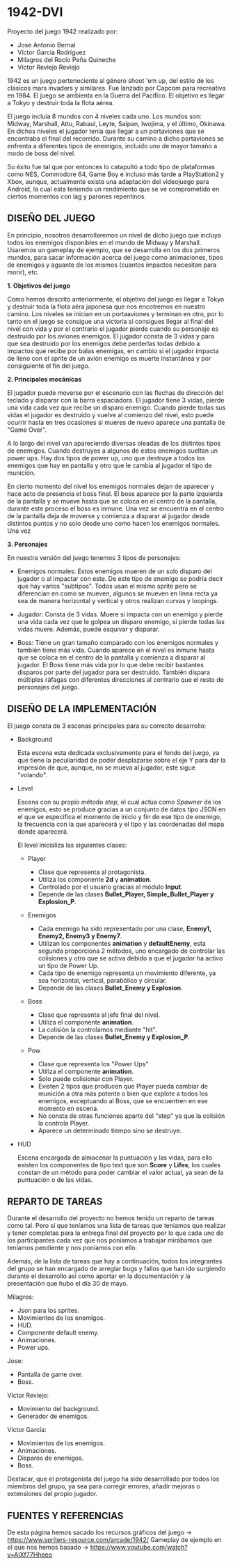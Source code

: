 # 1942-DVI

Proyecto del juego 1942 realizado por:

- Jose Antonio Bernal
- Víctor García Rodríguez
- Milagros del Rocío Peña Quineche
- Víctor Reviejo Reviejo
  
1942 es un juego perteneciente al género shoot 'em up, del estilo de los clásicos mars invaders y similares. Fue lanzado por Capcom para 
recreativa en 1984. El juego se ambienta en la Guerra del Pacífico. El objetivo es llegar a Tokyo y destruir toda la flota aérea.

El juego incluía 8 mundos con 4 niveles cada uno. Los mundos son: Midway, Marshall, Attu, Rabaul, Leyte, Saipan, Iwojima, y el último, 
Okinawa. En dichos niveles el jugador tenía que llegar a un portaviones que se encontraba el final del recorrido. Durante su camino a dicho
portaviones se enfrenta a diferentes tipos de enemigos, incluido uno de mayor tamaño a modo de boss del nivel.

Su éxito fue tal que por entonces lo catapultó a todo tipo de plataformas como NES, Commodore 64, Game Boy e incluso más tarde a 
PlayStation2 y Xbox, aunque, actualmente existe una adaptación del videojuego para Android, la cual esta teniendo un rendimiento que se ve 
comprometido en ciertos momentos con lag y parones repentinos.

## DISEÑO DEL JUEGO

En principio, nosotros desarrollaremos un nivel de dicho juego que incluya todos los enemigos disponibles en el mundo de Midway y 
Marshall. Usaremos un gameplay de ejemplo, que se desarrolla en los dos primeros mundos, para sacar información acerca del juego como
animaciones, tipos de enemigos y aguante de los mismos (cuantos impactos necesitan para morir), etc.

**1.  Objetivos del juego**

   Como hemos descrito anteriormente, el objetivo del juego es llegar a Tokyo y destruir toda la flota aéra japonesa que nos encotremos en nuestro camino. Los niveles se inician en un portaaviones y terminan en otro, por lo tanto en el juego se consigue una victoria si 
consigues llegar al final del nivel con vida y por el contrario el jugador pierde cuando su personaje es destruido por los aviones
enemigos. El jugador consta de 3 vidas y para que sea destruido por los enemigos debe perderlas todas debido a impactos que recibe 
por balas enemigas, en cambio si el jugador impacta de lleno con el sprite de un avión enemigo es muerte instantánea y por consiguiente
el fin del juego.

**2.  Principales mecánicas**

   El jugador puede moverse por el escenario con las flechas de dirección del teclado y disparar con la barra espaciadora. El jugador tiene 3 vidas, pierde una vida cada vez que recibe un disparo enemigo. Cuando pierde todas sus vidas el jugador es destruido y vuelve al
comienzo del nivel, esto puede ocurrir hasta en tres ocasiones si mueres de nuevo aparece una pantalla de "Game Over".

   A lo largo del nivel van apareciendo diversas oleadas de los distintos tipos de enemigos. Cuando destruyes a algunos de estos enemigos sueltan un power ups. Hay dos tipos de power up, uno que destruye a todos los enemigos que hay en pantalla y otro que le cambia al jugador el tipo de munición.

   En cierto momento del nivel los enemigos normales dejan de aparecer y hace acto de presencia el boss final. El boss aparece por la parte izquierda de la pantalla y se mueve hasta que se coloca en el centro de la pantalla, durante este proceso el boss es inmune. Una vez se encuentra en el centro de la pantalla deja de moverse y comienza a disparar al jugador desde distintos puntos y no solo desde uno
como hacen los enemigos normales. Una vez 

**3.  Personajes**

   En nuestra versión del juego tenemos 3 tipos de personajes:

  * Enemigos normales: Estos enemigos mueren de un solo disparo del jugador o al impactar con este. De este tipo de enemigo se podría
  decir que hay varios "subtipos". Todos usan el mismo sprite pero se diferencian en como se mueven, algunos se mueven en línea recta
  ya sea de manera horizontal y vertical y otros realizan curvas y loopings.
  
  * Jugador: Consta de 3 vidas. Muere si impacta con un enemigo y pierde una vida cada vez que le golpea un disparo enemigo, si pierde
  todas las vidas muere. Además, puede esquivar y disparar.
  
  * Boss: Tiene un gran tamaño comparado con los enemigos normales y también tiene más vida. Cuando aparece en el nivel es inmune
  hasta que se coloca en el centro de la pantalla y comienza a disparar al jugador. El Boss tiene más vida por lo que debe recibir
  bastantes disparos por parte del jugador para ser destruido. También dispara múltiples ráfagas con diferentes direcciones al contrario
  que el resto de personajes del juego.

## DISEÑO DE LA IMPLEMENTACIÓN

El juego consta de 3 escenas principales para su correcto desarrollo:
* Background

  Esta escena esta dedicada exclusivamente para el fondo del juego, ya que tiene la peculiaridad de poder desplazarse sobre el eje Y     para dar la impresión de que, aunque, no se mueva al jugador, este sigue "volando".
  
* Level

  Escena con su propio método *step*, el cual actúa como *Spawner* de los enemigos, esto se produce gracias a un conjunto de datos tipo  JSON en el que se especifica el momento de inicio y fin de ese tipo de enemigo, la frecuencia con la que aparecerá y el tipo y las coordenadas del mapa donde aparecerá. 
  
  El level inicializa las siguientes clases:
  
    * Player
        * Clase que representa al protagonista.
        * Utiliza los componente **2d** y **animation**.
        * Controlado por el usuario gracias al módulo **Input**.
        * Depende de las clases **Bullet_Player, Simple_Bullet_Player y Explosion_P**.
    
    * Enemigos
        * Cada enemigo ha sido representado por una clase, **Enemy1, Enemy2, Enemy3 y Enemy7**.
        * Utilizan los componentes **animation** y **defaultEnemy**, esta segunda proporciona 2 métodos, uno encargado de controlar las colisiones y otro que se activa debido a que el jugador ha activo un tipo de Power Up.
        * Cada tipo de enemigo representa un movimiento diferente, ya sea horizontal, vertical, parabólico y circular.
        * Depende de las clases **Bullet_Enemy y Explosion**.
      
     * Boss
        * Clase que representa al jefe final del nivel.
        * Utiliza el componente **animation**.
        * La colisión la controlamos mediante "hit".
        * Depende de las clases **Bullet_Enemy y Explosion_P**.
        
     * Pow
        * Clase que representa los "Power Ups"
        * Utiliza el componente **animation**.
        * Solo puede colisionar con Player.
        * Existen 2 tipos que producen que Player pueda cambiar de munición a otra más potente o bien que explote a todos los enemigos, exceptuando al Boss, que se encuentren en ese momento en escena.
        * No consta de otras funciones aparte del "step" ya que la colisión la controla Player.
        * Aparece un determinado tiempo sino se destruye.
      
* HUD

   Escena encargada de almacenar la puntuación y las vidas, para ello existen los componentes de tipo text que son **Score** y **Lifes**, los cuales constan de un método para poder cambiar el valor actual, ya sean de la puntuación o de las vidas.

## REPARTO DE TAREAS

Durante el desarrollo del proyecto no hemos tenido un reparto de tareas como tal. Pero sí que teníamos una lista de tareas que teníamos
que realizar y tener completas para la entrega final del proyecto por lo que cada uno de los participantes cada vez que nos poníamos a
trabajar mirábamos que teníamos pendiente y nos poníamos con ello.

Además, de la lista de tareas que hay a continuación, todos los integrantes del grupo se han encargado de arreglar bugs y fallos que han
ido surgiendo durante el desarrollo así como aportar en la documentación y la presentación que hubo el día 30 de mayo.

Milagros:
* Json para los sprites.
* Movimientos de los enemigos.
* HUD.
* Componente default enemy.
* Animaciones.
* Power ups. 

Jose:
* Pantalla de game over.
* Boss.

Víctor Reviejo:
* Movimiento del background.
* Generador de enemigos.

Víctor García:
* Movimientos de los enemigos.
* Animaciones.
* Disparos de enemigos.
* Boss.

Destacar, que el protagonista del juego ha sido desarrollado por todos los miembros del grupo, ya sea para corregir errores, añadir mejoras o extensiones del propio jugador.


## FUENTES Y REFERENCIAS

De esta página hemos sacado los recursos gráficos del juego -> https://www.spriters-resource.com/arcade/1942/ 
Gameplay de ejemplo en el que nos hemos basado -> https://www.youtube.com/watch?v=AlXf77Hheeo
